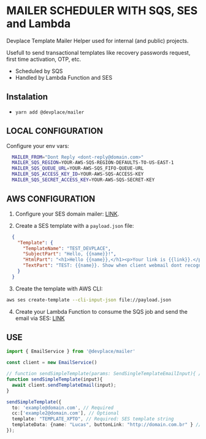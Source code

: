 # MAILER SCHEDULER WITH SQS, SES and Lambda

Devplace Template Mailer Helper used for internal (and public) projects.

Usefull to send transactional templates like recovery passwords request, first time activation, OTP, etc.

- Scheduled by SQS
- Handled by Lambda Function and SES

## Instalation

* ```yarn add @devplace/mailer```


## LOCAL CONFIGURATION

Configure your env vars:

```bash
  MAILER_FROM="Dont Reply <dont-reply@domain.com>"
  MAILER_SQS_REGION=YOUR-AWS-SQS-REGION-DEFAULTS-TO-US-EAST-1
  MAILER_SQS_QUEUE_URL=YOUR-AWS-SQS_FIFO-QUEUE-URL
  MAILER_SQS_ACCESS_KEY_ID=YOUR-AWS-SQS-ACCESS-KEY
  MAILER_SQS_SECRET_ACCESS_KEY=YOUR-AWS-SQS-SECRET-KEY
```

## AWS CONFIGURATION

1. Configure your SES domain mailer: [LINK](https://docs.aws.amazon.com/ses/latest/DeveloperGuide/send-personalized-email-api.html).

2. Create a SES template with a ```payload.json``` file:

```json
  {
    "Template": {
      "TemplateName": "TEST_DEVPLACE",
      "SubjectPart": "Hello, {{name}}!",
      "HtmlPart": "<h1>Hello {{name}},</h1><p>Your link is {{link}}.</p>",
      "TextPart": "TEST: {{name}}. Show when client webmail dont recognize HTML."
    }
  }
```

3. Create the template with AWS CLI:

```bash
aws ses create-template --cli-input-json file://payload.json
```

4. Create your Lambda Function to consume the SQS job and send the email via SES: [LINK](https://aws.amazon.com/pt/premiumsupport/knowledge-center/lambda-send-email-ses/)


## USE

```typescript
import { EmailService } from '@devplace/mailer'

const client = new EmailService()

// function sendSimpleTemplate(params: SendSingleTemplateEmailInput){ // Typescript approach
function sendSimpleTemplate(input){
  await client.sendTemplateEmail(input);
}

sendSimpleTemplate({
  to: 'example@domain.com', // Required
  cc:['example2@domain.com'], // Optional
  template: "TEMPLATE_XPTO", // Required: SES template string
  templateData: {name: "Lucas", buttonLink: "http://domain.com.br" } // Required: SES template data (required by each specific template)
});

```

